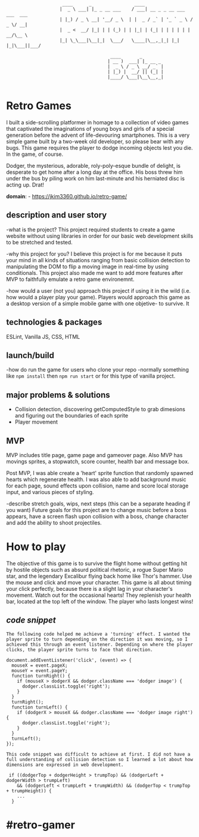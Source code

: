```
                     ____      _                ____                           
                    |  _ \ ___| |_ _ __ ___    / ___| __ _ _ __ ___   ___  ___ 
                    | |_) / _ \ __| '__/ _ \  | |  _ / _` | '_ ` _ \ / _ \/ __|
                    |  _ <  __/ |_| | | (_) | | |_| | (_| | | | | | |  __/\__ \
                    |_| \_\___|\__|_|  \___/   \____|\__,_|_| |_| |_|\___||___/

                                       ____       _        
                                      | __ )  ___| |_ __ _ 
                                      |  _ \ / _ \ __/ _` |
                                      | |_) |  __/ || (_| |
                                      |____/ \___|\__\__,_|
                                                                     
```

# Retro Games
I built a side-scrolling platformer in homage to a collection of video games that captivated the imaginations of young boys and girls of a special generation before the advent of life-devouring smartphones. This is a very simple game built by a two-week old developer, so please bear with any bugs. This game requires the player to dodge incoming objects lest you die. In the game, of course. 

Dodger, the mysterious, adorable, roly-poly-esque bundle of delight, is desperate to get home after a long day at the office. His boss threw him under the bus by piling work on him last-minute and his herniated disc is acting up. Drat!

**domain**: - https://jkim3360.github.io/retro-game/

## description and user story
-what is the project?
This project required students to create a game website without using libraries in order for our basic web development skills to be stretched and tested.

-why this project for you?
I believe this project is for me because it puts your mind in all kinds of situations ranging from basic collision detection to manipulating the DOM to flip a moving image in real-time by using conditionals. This project also made me want to add more features after MVP to faithfully emulate a retro game environemnt.

-how would a user (not you) approach this project if using it in the wild (i.e. how would a player play your game).
Players would approach this game as a desktop version of a simple mobile game with one objetive- to survive. It 

## technologies & packages
ESLint, Vanilla JS, CSS, HTML

## launch/build
-how do run the game for users who clone your repo
-normally something like `npm install` then `npm run start` or for this type of vanilla project.

## major problems & solutions
- Collision detection, discovering getComputedStyle to grab dimesions and figuring out the boundaries of each sprite
- Player movement

## MVP
MVP includes title page, game page and gameover page. Also MVP has movings sprites, a stopwatch, score counter, health bar and message box.

Post MVP, I was able create a 'heart' sprite function that randomly spawned hearts which regenerate health. I was also able to add background music for each page, sound effects upon collision, name and score local storage input, and various pieces of styling.

-describe stretch goals, wips, next steps (this can be a separate heading if you want)
Future goals for this project are to change music before a boss appears, have a screen flash upon collision with a boss, change character and add the ability to shoot projectiles.

# How to play

The objective of this game is to survive the flight home without getting hit by hostile objects such as absurd political rhetoric, a rogue Super Mario star, and the legendary Excalibur flying back home like Thor's hammer. Use the mouse and click and move your character. This game is all about timing your click perfectly, because there is a slight lag in your character's movement. Watch out for the occasional hearts! They replenish your health bar, located at the top left of the window. The player who lasts longest wins!

## _code snippet_

``` 
The following code helped me achieve a 'turning' effect. I wanted the player sprite to turn depending on the direction it was moving, so I achieved this through an event listener. Depending on where the player clicks, the player sprite turns to face that direction.

document.addEventListener('click', (event) => {
  mouseX = event.pageX;
  mouseY = event.pageY;
  function turnRight() {
    if (mouseX > dodgerX && dodger.className === 'dodger image') {
      dodger.classList.toggle('right');
    }
  }
  turnRight();
  function turnLeft() {
    if (dodgerX > mouseX && dodger.className === 'dodger image right') {
      dodger.classList.toggle('right');
    }
  }
  turnLeft();
}); 

This code snippet was difficult to achieve at first. I did not have a full understanding of collision detection so I learned a lot about how dimensions are expressed in web development. 

 if ((dodgerTop + dodgerHeight > trumpTop) && (dodgerLeft + dodgerWidth > trumpLeft)
    && (dodgerLeft < trumpLeft + trumpWidth) && (dodgerTop < trumpTop + trumpHeight)) {
    ...
  } 
  ```



# #retro-gamer
